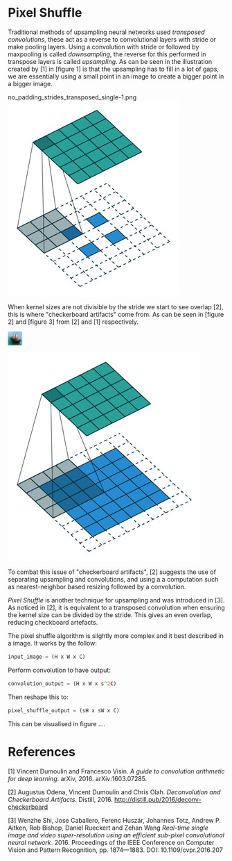 # Pixel Shuffle
Traditional methods of upsampling neural networks used _transposed convolutions_, these act as a reverse to convolutional layers with stride or make pooling layers. Using a convolution with stride or followed by maxpooling is called _downsampling_, the reverse for this performed in transpose layers is called _upsampling_. As can be seen in the illustration created by [1] in [figure 1] is that the upsampling has to fill in a lot of gaps, we are essentially using a small point in an image to create a bigger point in a bigger image.

no_padding_strides_transposed_single-1.png
![transposedConv](images/no_padding_strides_transposed_single-1.png "Transposed Convolution")

When kernel sizes are not divisible by the stride we start to see overlap [2], this is where "checkerboard artifacts" come from. As can be seen in [figure 2] and [figure 3] from [2] and [1] respectively.

![figure2](images/fix_one_deconv_boat.png "Artefacts in an image generated by a neural network.")

![figure3](images/arbitrary_padding_no_strides_transposed-1.png "Overlap From Transposed Convolutional Layer.")

To combat this issue of "checkerboard artifacts", [2] suggests the use of separating upsampling and convolutions, and using a a computation such as nearest-neighbor based resizing followed by a convolution.

_Pixel Shuffle_ is another technique for upsampling and was introduced in [3]. As noticed in [2], it is equivalent to a transposed convolution when ensuring the kernel size can be divided by the stride. This gives an even overlap, reducing checkboard artefacts.

The pixel shuffle algorithm is silghtly more complex and it best described in a image. It works by the follow:

```python
input_image = (H x W x C)
```
Perform convolution to have output:
```python
convolution_output = (H x W x s^2C)
```
Then reshape this to:
```python
pixel_shuffle_output = (sH x sW x C)
```
This can be visualised in figure ....

# References
[1] Vincent Dumoulin and Francesco Visin. _A guide to convolution arithmetic for deep learning_. arXiv, 2016. arXiv:1603.07285.

[2] Augustus Odena, Vincent Dumoulin and Chris Olah. _Deconvolution and Checkerboard Artifacts_. Distill, 2016. http://distill.pub/2016/deconv-checkerboard

[3] Wenzhe Shi, Jose Caballero, Ferenc Huszár, Johannes Totz, Andrew P. Aitken, Rob Bishop, Daniel Rueckert and Zehan Wang _Real-time single image and video super-resolution using an efficient sub-pixel convolutional neural network_. 2016. Proceedings of the IEEE Conference on Computer Vision and Pattern Recognition, pp. 1874—1883. DOI: 10.1109/cvpr.2016.207
